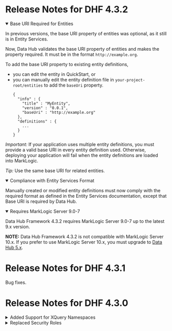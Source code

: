 # Release Notes for DHF 4.3.2

<details open><summary class="relnote-summary">Base URI Required for Entities</summary>
  <div markdown="1">

  In previous versions, the base URI property of entities was optional, as it still is in Entity Services.

  Now, Data Hub validates the base URI property of entities and makes the property required. It must be in the format `http://example.org`.

  To add the base URI property to existing entity definitions,

  - you can edit the entity in QuickStart, or
  - you can manually edit the entity definition file in `your-project-root/entities` to add the `baseUri` property.
    ```
    {
      "info" : {
        "title" : "MyEntity",
        "version" : "0.0.1",
        "baseUri" : "http://example.org"
      },
      "definitions" : {
        ...
      }
    }
    ```

  *Important:* If your application uses multiple entity definitions, you must provide a valid base URI in every entity definition used. Otherwise, deploying your application will fail when the entity definitions are loaded into MarkLogic.

  *Tip:* Use the same base URI for related entities.

  </div>
</details>

<details open><summary class="relnote-summary">Compliance with Entity Services Format</summary>
  <div markdown="1">

  Manually created or modified entity definitions must now comply with the required format as defined in the Entity Services documentation, except that Base URI is required by Data Hub.

  </div>
</details>

<details open><summary class="relnote-summary">Requires MarkLogic Server 9.0-7</summary>
  <div markdown="1">

  Data Hub Framework 4.3.2 requires MarkLogic Server 9.0-7 up to the latest 9.x version.

  **NOTE:** Data Hub Framework 4.3.2 is not compatible with MarkLogic Server 10.x. If you prefer to use MarkLogic Server 10.x, you must upgrade to [Data Hub 5.x](https://docs.marklogic.com/datahub/upgrade.html).

  </div>
</details>



# Release Notes for DHF 4.3.1

Bug fixes.



# Release Notes for DHF 4.3.0

<details><summary class="relnote-summary">Added Support for XQuery Namespaces</summary>
  <div markdown="1">
  To align better with Entity Services, DHF now supports XQuery namespaces. For more information on namespaces, see [Understanding XML Namespaces in XQuery](https://docs.marklogic.com/guide/xquery/namespaces).
  </div>
</details>

<details><summary class="relnote-summary">Replaced Security Roles</summary>
  <div markdown="1">

  For easier integration with other MarkLogic services, DHF 4.3 uses new security roles.

  The old security roles `hub-admin-role` and `data-hub-role` are now replaced with the following new roles:

  - Data Hub Admin (`data-hub-admin`)
  - Flow Developer (`flow-developer`)
  - Flow Operator (`flow-operator`)

  For more information on these roles, see [Security Roles]({{site.baseurl}}/refs/security/).

  To update your data hub to use these new roles, see [Upgrading to DHF 4.3.x]({{site.baseurl}}/upgrade/upgrade-to-4_3_x/).

  </div>
</details>



<!--
<details open><summary class="relnote-summary"></summary>
  <div markdown="1">
  </div>
</details>
-->
